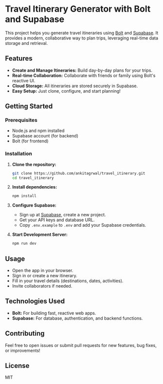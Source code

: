 # Travel Itinerary Generator with Bolt and Supabase

This project helps you generate travel itineraries using [Bolt](https://bolt-js.netlify.app/) and [Supabase](https://supabase.com/). It provides a modern, collaborative way to plan trips, leveraging real-time data storage and retrieval.

## Features

- **Create and Manage Itineraries:** Build day-by-day plans for your trips.
- **Real-time Collaboration:** Collaborate with friends or family using Bolt's reactive UI.
- **Cloud Storage:** All itineraries are stored securely in Supabase.
- **Easy Setup:** Just clone, configure, and start planning!

## Getting Started

### Prerequisites

- Node.js and npm installed
- Supabase account (for backend)
- Bolt (for frontend)

### Installation

1. **Clone the repository:**
    ```bash
    git clone https://github.com/ankitagrwal/travel_itinerary.git
    cd travel_itinerary
    ```

2. **Install dependencies:**
    ```bash
    npm install
    ```

3. **Configure Supabase:**
    - Sign up at [Supabase](https://supabase.com/), create a new project.
    - Get your API keys and database URL.
    - Copy `.env.example` to `.env` and add your Supabase credentials.

4. **Start Development Server:**
    ```bash
    npm run dev
    ```

## Usage

- Open the app in your browser.
- Sign in or create a new itinerary.
- Fill in your travel details (destinations, dates, activities).
- Invite collaborators if needed.

## Technologies Used

- **Bolt:** For building fast, reactive web apps.
- **Supabase:** For database, authentication, and backend functions.

## Contributing

Feel free to open issues or submit pull requests for new features, bug fixes, or improvements!

## License

MIT